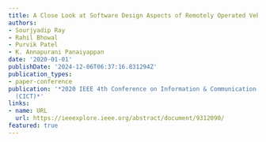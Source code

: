 ```yaml
---
title: A Close Look at Software Design Aspects of Remotely Operated Vehicles—A Survey
authors:
- Sourjyadip Ray
- Rahil Bhowal
- Purvik Patel
- K. Annapurani Panaiyappan
date: '2020-01-01'
publishDate: '2024-12-06T06:37:16.831294Z'
publication_types:
- paper-conference
publication: '*2020 IEEE 4th Conference on Information & Communication Technology
  (CICT)*'
links:
- name: URL
  url: https://ieeexplore.ieee.org/abstract/document/9312090/
featured: true
---
```

